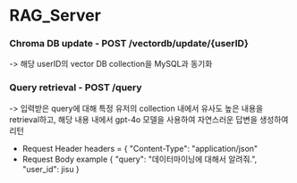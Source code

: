 # RAG_Server

### Chroma DB update - POST /vectordb/update/{userID}
-> 해당 userID의 vector DB collection을 MySQL과 동기화

### Query retrieval - POST /query
-> 입력받은 query에 대해 특정 유저의 collection 내에서 유사도 높은 내용을 retrieval하고, 해당 내용 내에서 gpt-4o 모델을 사용하여 자연스러운 답변을 생성하여 리턴

- Request Header
headers = {
    "Content-Type": "application/json"
- Request Body example
{
    "query": "데이터마이닝에 대해서 알려줘.",
    "user_id": jisu
}

